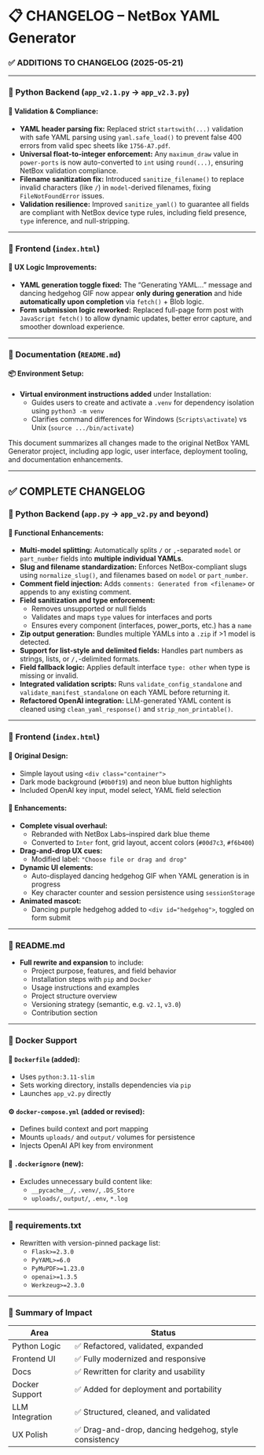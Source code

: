 # 📋 CHANGELOG – NetBox YAML Generator
### ✅ ADDITIONS TO CHANGELOG (2025-05-21)

---

### 🧠 Python Backend (`app_v2.1.py` → `app_v2.3.py`)

#### 🔧 Validation & Compliance:
- **YAML header parsing fix:** Replaced strict `startswith(...)` validation with safe YAML parsing using `yaml.safe_load()` to prevent false 400 errors from valid spec sheets like `1756-A7.pdf`.
- **Universal float-to-integer enforcement:** Any `maximum_draw` value in `power-ports` is now auto-converted to `int` using `round(...)`, ensuring NetBox validation compliance.
- **Filename sanitization fix:** Introduced `sanitize_filename()` to replace invalid characters (like `/`) in `model`-derived filenames, fixing `FileNotFoundError` issues.
- **Validation resilience:** Improved `sanitize_yaml()` to guarantee all fields are compliant with NetBox device type rules, including field presence, `type` inference, and null-stripping.

---

### 🎨 Frontend (`index.html`)

#### 🔁 UX Logic Improvements:
- **YAML generation toggle fixed:** The “Generating YAML…” message and dancing hedgehog GIF now appear **only during generation** and hide **automatically upon completion** via `fetch()` + Blob logic.
- **Form submission logic reworked:** Replaced full-page form post with `JavaScript fetch()` to allow dynamic updates, better error capture, and smoother download experience.

---

### 📘 Documentation (`README.md`)

#### 📦 Environment Setup:
- **Virtual environment instructions added** under Installation:
  - Guides users to create and activate a `.venv` for dependency isolation using `python3 -m venv`
  - Clarifies command differences for Windows (`Scripts\activate`) vs Unix (`source .../bin/activate`)

This document summarizes all changes made to the original NetBox YAML Generator project, including app logic, user interface, deployment tooling, and documentation enhancements.

---

## ✅ COMPLETE CHANGELOG

### 🧠 Python Backend (`app.py` → `app_v2.py` and beyond)

#### 🧩 Functional Enhancements:
- **Multi-model splitting:** Automatically splits `/` or `,`-separated `model` or `part_number` fields into **multiple individual YAMLs**.
- **Slug and filename standardization:** Enforces NetBox-compliant slugs using `normalize_slug()`, and filenames based on `model` or `part_number`.
- **Comment field injection:** Adds `comments: Generated from <filename>` or appends to any existing comment.
- **Field sanitization and type enforcement:**
  - Removes unsupported or null fields
  - Validates and maps `type` values for interfaces and ports
  - Ensures every component (interfaces, power_ports, etc.) has a `name`
- **Zip output generation:** Bundles multiple YAMLs into a `.zip` if >1 model is detected.
- **Support for list-style and delimited fields:** Handles part numbers as strings, lists, or `/,`-delimited formats.
- **Field fallback logic:** Applies default interface `type: other` when type is missing or invalid.
- **Integrated validation scripts:** Runs `validate_config_standalone` and `validate_manifest_standalone` on each YAML before returning it.
- **Refactored OpenAI integration:** LLM-generated YAML content is cleaned using `clean_yaml_response()` and `strip_non_printable()`.

---

### 🎨 Frontend (`index.html`)

#### 📐 Original Design:
- Simple layout using `<div class="container">`
- Dark mode background (`#0b0f19`) and neon blue button highlights
- Included OpenAI key input, model select, YAML field selection

#### 🚀 Enhancements:
- **Complete visual overhaul:**
  - Rebranded with NetBox Labs–inspired dark blue theme
  - Converted to `Inter` font, grid layout, accent colors (`#00d7c3`, `#f6b400`)
- **Drag-and-drop UX cues:**
  - Modified label: `"Choose file or drag and drop"`
- **Dynamic UI elements:**
  - Auto-displayed dancing hedgehog GIF when YAML generation is in progress
  - Key character counter and session persistence using `sessionStorage`
- **Animated mascot:**
  - Dancing purple hedgehog added to `<div id="hedgehog">`, toggled on form submit

---

### 🧾 README.md

- **Full rewrite and expansion** to include:
  - Project purpose, features, and field behavior
  - Installation steps with `pip` and `Docker`
  - Usage instructions and examples
  - Project structure overview
  - Versioning strategy (semantic, e.g. `v2.1`, `v3.0`)
  - Contribution section

---

### 🐳 Docker Support

#### 📄 `Dockerfile` (added):
- Uses `python:3.11-slim`
- Sets working directory, installs dependencies via `pip`
- Launches `app_v2.py` directly

#### ⚙️ `docker-compose.yml` (added or revised):
- Defines build context and port mapping
- Mounts `uploads/` and `output/` volumes for persistence
- Injects OpenAI API key from environment

#### 🚫 `.dockerignore` (new):
- Excludes unnecessary build content like:
  - `__pycache__/`, `.venv/`, `.DS_Store`
  - `uploads/`, `output/`, `.env`, `*.log`

---

### 🧾 requirements.txt

- Rewritten with version-pinned package list:
  - `Flask>=2.3.0`
  - `PyYAML>=6.0`
  - `PyMuPDF>=1.23.0`
  - `openai>=1.3.5`
  - `Werkzeug>=2.3.0`

---

### 🎯 Summary of Impact

| Area             | Status |
|------------------|--------|
| Python Logic     | ✅ Refactored, validated, expanded |
| Frontend UI      | ✅ Fully modernized and responsive |
| Docs             | ✅ Rewritten for clarity and usability |
| Docker Support   | ✅ Added for deployment and portability |
| LLM Integration  | ✅ Structured, cleaned, and validated |
| UX Polish        | ✅ Drag-and-drop, dancing hedgehog, style consistency |